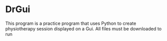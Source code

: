 # DrGui
This program is a practice program that uses Python to create physiotherapy session displayed on a Gui. All files must be downloaded to run
